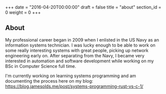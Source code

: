 +++
date = "2016-04-20T00:00:00"
draft = false
title = "about"
section_id = 0
weight = 0
+++

## About

My professional career began in 2009 when I enlisted in the US Navy as an information systems technician. I was lucky enough to be able to work on some really interesting systems with great people, picking up network engineering early on. After separating from the Navy, I became very interested in automation and software development while working on my BSc in Computer Science full time.

I'm currently working on learning systems programming and am documenting the process here on my blog: https://blog.jamesolds.me/post/systems-programming-rust-vs-c-1/